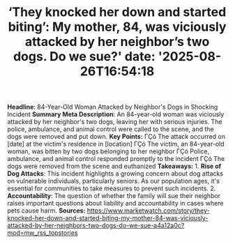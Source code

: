 ﻿---
title: "‘They knocked her down and started biting’: My mother, 84, was viciously attacked by her neighbor’s two dogs. Do we sue?'
date: '2025-08-26T16:54:18"
category: "Markets"
summary: ""
slug: "they knocked her down and started biting my mother 84 was vi"
source_urls:
  - "https://www.marketwatch.com/story/they-knocked-her-down-and-started-biting-my-mother-84-was-viciously-attacked-by-her-neighbors-two-dogs-do-we-sue-a4a12a0c?mod=mw_rss_topstories"
seo:
  title: "‘They knocked her down and started biting’: My mother, 84, was viciously attacked by her neighbor’s two dogs. Do we sue? | Hash n Hedge'
  description: '"
  keywords: ["news", "markets", "brief"]
---
**Headline**: 84-Year-Old Woman Attacked by Neighbor's Dogs in Shocking Incident  **Summary Meta Description**: An 84-year-old woman was viciously attacked by her neighbor's two dogs, leaving her with serious injuries. The police, ambulance, and animal control were called to the scene, and the dogs were removed and put down.  **Key Points:**  ΓÇó The attack occurred on [date] at the victim's residence in [location] ΓÇó The victim, an 84-year-old woman, was bitten by two dogs belonging to her neighbor ΓÇó Police, ambulance, and animal control responded promptly to the incident ΓÇó The dogs were removed from the scene and euthanized  **Takeaways:**  1. **Rise of Dog Attacks**: This incident highlights a growing concern about dog attacks on vulnerable individuals, particularly seniors. As our population ages, it's essential for communities to take measures to prevent such incidents. 2. **Accountability**: The question of whether the family will sue their neighbor raises important questions about liability and accountability in cases where pets cause harm.  **Sources:**  https://www.marketwatch.com/story/they-knocked-her-down-and-started-biting-my-mother-84-was-viciously-attacked-by-her-neighbors-two-dogs-do-we-sue-a4a12a0c?mod=mw_rss_topstories 

